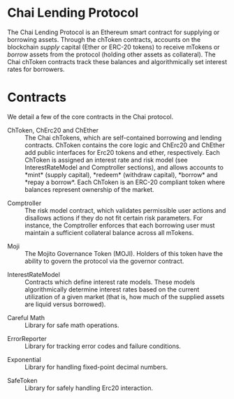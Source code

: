 Chai Lending Protocol
=================

The Chai Lending Protocol is an Ethereum smart contract for supplying or borrowing assets. Through the chToken contracts, accounts on the blockchain *supply* capital (Ether or ERC-20 tokens) to receive mTokens or *borrow* assets from the protocol (holding other assets as collateral). The Chai chToken contracts track these balances and algorithmically set interest rates for borrowers.

Contracts
=========

We detail a few of the core contracts in the Chai protocol.

<dl>
  <dt>ChToken, ChErc20 and ChEther</dt>
  <dd>The Chai chTokens, which are self-contained borrowing and lending contracts. ChToken contains the core logic and ChErc20 and ChEther add public interfaces for Erc20 tokens and ether, respectively. Each ChToken is assigned an interest rate and risk model (see InterestRateModel and Comptroller sections), and allows accounts to *mint* (supply capital), *redeem* (withdraw capital), *borrow* and *repay a borrow*. Each ChToken is an ERC-20 compliant token where balances represent ownership of the market.</dd>
</dl>

<dl>
  <dt>Comptroller</dt>
  <dd>The risk model contract, which validates permissible user actions and disallows actions if they do not fit certain risk parameters. For instance, the Comptroller enforces that each borrowing user must maintain a sufficient collateral balance across all mTokens.</dd>
</dl>

<dl>
  <dt>Moji</dt>
  <dd>The Mojito Governance Token (MOJI). Holders of this token have the ability to govern the protocol via the governor contract.</dd>
</dl>

<dl>
  <dt>InterestRateModel</dt>
  <dd>Contracts which define interest rate models. These models algorithmically determine interest rates based on the current utilization of a given market (that is, how much of the supplied assets are liquid versus borrowed).</dd>
</dl>

<dl>
  <dt>Careful Math</dt>
  <dd>Library for safe math operations.</dd>
</dl>

<dl>
  <dt>ErrorReporter</dt>
  <dd>Library for tracking error codes and failure conditions.</dd>
</dl>

<dl>
  <dt>Exponential</dt>
  <dd>Library for handling fixed-point decimal numbers.</dd>
</dl>

<dl>
  <dt>SafeToken</dt>
  <dd>Library for safely handling Erc20 interaction.</dd>
</dl>